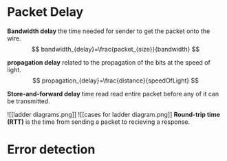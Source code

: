 # Packet Delay
**Bandwidth delay** the time needed for sender to get the packet onto the wire.
$$
bandwidth_{delay}=\frac{packet_{size}}{bandwidth}
$$

**propagation delay** related to the propagation of the bits at the speed of light.
$$
propagation_{delay}=\frac{distance}{speedOfLight}
$$

**Store-and-forward delay** time read read entire packet before any of it can be transmitted.

![[ladder diagrams.png]]
![[cases for ladder diagram.png]]
**Round-trip time (RTT)** is the time from sending a packet to recieving a response.

# Error detection
